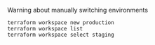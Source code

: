 Warning about manually switching environments

```
terraform workspace new production
terraform workspace list
terraform workspace select staging
```

<!-- we can build multiple envs in the same project
Think of dev vs prod at Shipt
 -->

 <!-- Workspaces are multiple sections within a single backend -->

 <!-- File structure spaces have a directory layout with separation, modules provide reuse -->

<!-- WORKSPACES: easy to get started, convenient terraform.workspace, minimize code duplication -->

<!-- Cons bc prone to human error, state stored in same remote backend, <-perms/access hard to access(access to dev, can give access to prod), codebase does not unambiguously show deployment configs -->

<!-- FILE STRUCTURES: isolate backend prod, staging, dev, decreased potential for human error, codebase fully reps deployed state -->

<!-- Cons bc multiple terraform apply req'd to provision envs,
More code duplication, but can be minimized with modules
 -->

 <!-- deployed compute infra (ec2) need to go get their ip adresses? pull from a config with remote state so that we can break things out into indi isolated configs -->
